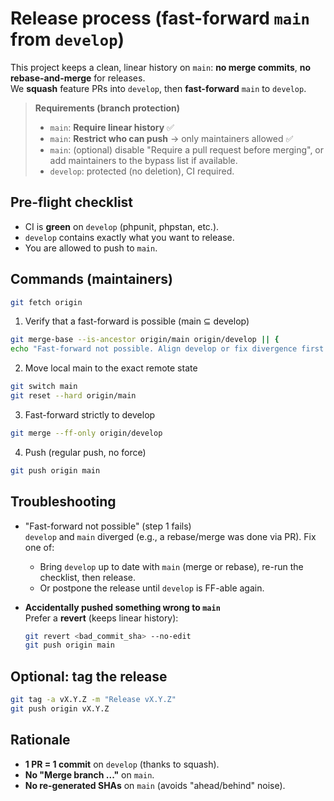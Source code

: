 # Release process (fast-forward `main` from `develop`)

This project keeps a clean, linear history on `main`: **no merge commits**, **no rebase-and-merge** for releases.  
We **squash** feature PRs into `develop`, then **fast-forward** `main` to `develop`.

> **Requirements (branch protection)**
> - `main`: **Require linear history** ✅
> - `main`: **Restrict who can push** → only maintainers allowed ✅
> - `main`: (optional) disable "Require a pull request before merging", or add maintainers to the bypass list if
    available.
> - `develop`: protected (no deletion), CI required.

## Pre-flight checklist

- CI is **green** on `develop` (phpunit, phpstan, etc.).
- `develop` contains exactly what you want to release.
- You are allowed to push to `main`.

## Commands (maintainers)

```bash
git fetch origin
```

1. Verify that a fast-forward is possible (main ⊆ develop)

  ```bash
  git merge-base --is-ancestor origin/main origin/develop || {
  echo "Fast-forward not possible. Align develop or fix divergence first."; exit 1; }
  ```

2. Move local main to the exact remote state

  ```bash
  git switch main
  git reset --hard origin/main
  ```

3. Fast-forward strictly to develop

  ```bash
  git merge --ff-only origin/develop
  ```

4. Push (regular push, no force)

  ```bash
  git push origin main
  ```

## Troubleshooting

- "Fast-forward not possible" (step 1 fails)  
  `develop` and `main` diverged (e.g., a rebase/merge was done via PR). Fix one of:
    - Bring `develop` up to date with `main` (merge or rebase), re-run the checklist, then release.
    - Or postpone the release until `develop` is FF-able again.

- **Accidentally pushed something wrong to `main`**  
  Prefer a **revert** (keeps linear history):
    ```bash
    git revert <bad_commit_sha> --no-edit
    git push origin main
    ```

## Optional: tag the release

```bash
git tag -a vX.Y.Z -m "Release vX.Y.Z"
git push origin vX.Y.Z
```

## Rationale

- **1 PR = 1 commit** on `develop` (thanks to squash).
- **No "Merge branch ..."** on `main`.
- **No re-generated SHAs** on `main` (avoids "ahead/behind" noise).
